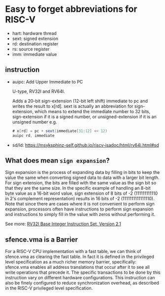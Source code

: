 # Easy to forget abbreviations for RISC-V

- hart: hardware thread
- sext: signed extension
- rd: destination register
- rs: source register
- imm: immediate value

## instruction

- auipc: Add Upper Immediate to PC

  U-type, RV32I and RV64I.

  Adds a 20-bit sign-extension (12-bit left shift) immediate to pc and writes the result to x[rd].
  sext is actually an abbreviation for sign-extension,
  which means to extend the immediate number to 32 bits,
  sign-extension if it is a signed number,
  or unsigned-extension if it is an unsigned number
  e.g.

  ```as
  # x[rd] = pc + sext(immediate[31:12] << 12)
  auipc rd, immediate
  ```

- sd/ld: <https://msyksphinz-self.github.io/riscv-isadoc/html/rv64i.html#sd>

## What does mean `sign expansion`?

Sign expansion is the process of expanding data by filling in bits to keep the value the same when converting signed data to data with a larger bit length.
For sign extension, the bits are filled with the same value as the sign bit so that they are the same size.
In the specific example of handling an 8-bit byte value as a 16-bit word value, sign extension of 8 bits of -2 (111111111110 in 2's complement representation) results in 16 bits of -2 (1111111111111110). Note that since there are cases where it is not convenient to perform sign expansion, processors often have instructions to perform sign expansion and instructions to simply fill in the value with zeros without performing it.

See more: [RV32I Base Integer Instruction Set, Version 2.1](https://five-embeddev.com/riscv-isa-manual/latest/rv32.html#integer-computational-instructions)

## sfence.vma is a Barrier

For a RISC-V CPU implementation with a fast table, we can think of sfence.vma as clearing the fast table.
In fact it is defined in the privileged level specification as a much richer memory barrier,
specifically: sfence.vma enables all address translations that occur after it to see all write operations that precede it.
The specific transactions to be done by this instruction vary on different hardware configurations.
This instruction can also be finely configured to reduce synchronization overhead, as described in the RISC-V privileged level specification.
